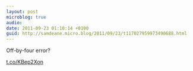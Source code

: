 ```yaml
---
layout: post
microblog: true
audio: 
date: 2011-09-23 01:10:14 +0100
guid: http://samdeane.micro.blog/2011/09/23/t117027959973490688.html
---
```

Off-by-four error?

[t.co/KBep2Xon](http://t.co/KBep2Xon)
